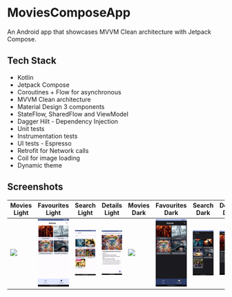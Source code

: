 # MoviesComposeApp
An Android app that showcases MVVM Clean architecture with Jetpack Compose.

## Tech Stack

- Kotlin
- Jetpack Compose
- Coroutines + Flow for asynchronous
- MVVM Clean architecture
- Material Design 3 components
- StateFlow, SharedFlow and ViewModel
- Dagger Hilt - Dependency Injection
- Unit tests
- Instrumentation tests
- UI tests - Espresso
- Retrofit for Network calls
- Coil for image loading
- Dynamic theme

## Screenshots

| Movies Light | Favourites Light                                         | Search Light                                             | Details Light                                            | Movies Dark                                             | Favourites Dark                                         | Search Dark                                             | Details Dark                                            |
|--------------|----------------------------------------------------------|----------------------------------------------------------|----------------------------------------------------------|---------------------------------------------------------|---------------------------------------------------------|---------------------------------------------------------|---------------------------------------------------------|
| <img src="screenshots/ScreenshotLight1.png" width="150"> | <img src="screenshots/ScreenshotLight2.png" width="150"> | <img src="screenshots/ScreenshotLight3.png" width="150"> | <img src="screenshots/ScreenshotLight4.png" width="150"> | <img src="screenshots/ScreenshotDark1.png" width="150"> | <img src="screenshots/ScreenshotDark2.png" width="150"> | <img src="screenshots/ScreenshotDark3.png" width="150"> | <img src="screenshots/ScreenshotDark4.png" width="150"> |
